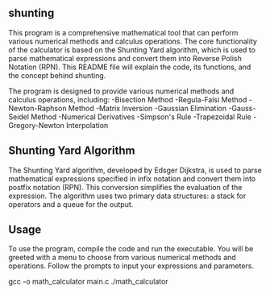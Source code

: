 ## shunting
This program is a comprehensive mathematical tool that can perform various numerical methods and calculus operations. The core functionality of the calculator is based on the Shunting Yard algorithm, which is used to parse mathematical expressions and convert them into Reverse Polish Notation (RPN). This README file will explain the code, its functions, and the concept behind shunting.

The program is designed to provide various numerical methods and calculus operations, including:
-Bisection Method
-Regula-Falsi Method
-Newton-Raphson Method
-Matrix Inversion
-Gaussian Elimination
-Gauss-Seidel Method
-Numerical Derivatives
-Simpson's Rule
-Trapezoidal Rule
-Gregory-Newton Interpolation
## Shunting Yard Algorithm
The Shunting Yard algorithm, developed by Edsger Dijkstra, is used to parse mathematical expressions specified in infix notation and convert them into postfix notation (RPN). This conversion simplifies the evaluation of the expression. The algorithm uses two primary data structures: a stack for operators and a queue for the output.

## Usage
To use the program, compile the code and run the executable. You will be greeted with a menu to choose from various numerical methods and operations. Follow the prompts to input your expressions and parameters.


gcc -o math_calculator main.c
./math_calculator
